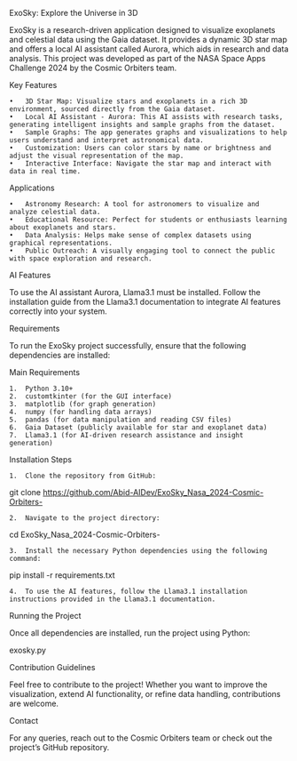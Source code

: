 

ExoSky: Explore the Universe in 3D

ExoSky is a research-driven application designed to visualize exoplanets and celestial data using the Gaia dataset. It provides a dynamic 3D star map and offers a local AI assistant called Aurora, which aids in research and data analysis. This project was developed as part of the NASA Space Apps Challenge 2024 by the Cosmic Orbiters team.

Key Features

	•	3D Star Map: Visualize stars and exoplanets in a rich 3D environment, sourced directly from the Gaia dataset.
	•	Local AI Assistant - Aurora: This AI assists with research tasks, generating intelligent insights and sample graphs from the dataset.
	•	Sample Graphs: The app generates graphs and visualizations to help users understand and interpret astronomical data.
	•	Customization: Users can color stars by name or brightness and adjust the visual representation of the map.
	•	Interactive Interface: Navigate the star map and interact with data in real time.

Applications

	•	Astronomy Research: A tool for astronomers to visualize and analyze celestial data.
	•	Educational Resource: Perfect for students or enthusiasts learning about exoplanets and stars.
	•	Data Analysis: Helps make sense of complex datasets using graphical representations.
	•	Public Outreach: A visually engaging tool to connect the public with space exploration and research.

AI Features

To use the AI assistant Aurora, Llama3.1 must be installed. Follow the installation guide from the Llama3.1 documentation to integrate AI features correctly into your system.

Requirements

To run the ExoSky project successfully, ensure that the following dependencies are installed:

Main Requirements

	1.	Python 3.10+
	2.	customtkinter (for the GUI interface)
	3.	matplotlib (for graph generation)
	4.	numpy (for handling data arrays)
	5.	pandas (for data manipulation and reading CSV files)
	6.	Gaia Dataset (publicly available for star and exoplanet data)
	7.	Llama3.1 (for AI-driven research assistance and insight generation)

Installation Steps

	1.	Clone the repository from GitHub:

git clone https://github.com/Abid-AIDev/ExoSky_Nasa_2024-Cosmic-Orbiters-


	2.	Navigate to the project directory:

cd ExoSky_Nasa_2024-Cosmic-Orbiters-


	3.	Install the necessary Python dependencies using the following command:

pip install -r requirements.txt


	4.	To use the AI features, follow the Llama3.1 installation instructions provided in the Llama3.1 documentation.

Running the Project

Once all dependencies are installed, run the project using Python:

exosky.py

Contribution Guidelines

Feel free to contribute to the project! Whether you want to improve the visualization, extend AI functionality, or refine data handling, contributions are welcome.


Contact

For any queries, reach out to the Cosmic Orbiters team or check out the project’s GitHub repository.
